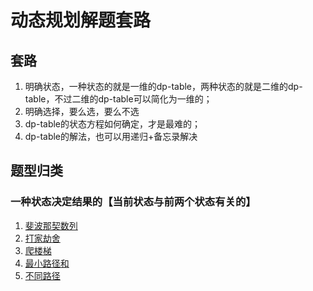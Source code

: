 # 动态规划解题套路

## 套路
1. 明确状态，一种状态的就是一维的dp-table，两种状态的就是二维的dp-table，不过二维的dp-table可以简化为一维的；
2. 明确选择，要么选，要么不选
3. dp-table的状态方程如何确定，才是最难的；
4. dp-table的解法，也可以用递归+备忘录解决

## 题型归类

### 一种状态决定结果的【当前状态与前两个状态有关的】
1. [斐波那契数列](/dynamic-programming/509.斐波那契数列/)
2. [打家劫舍](/dynamic-programming/打家劫舍/)
3. [爬楼梯](/dynamic-programming/爬楼梯/)
4. [最小路径和](dynamic-programming/最小路径和/)
4. [不同路径](dynamic-programming/不同路径/)